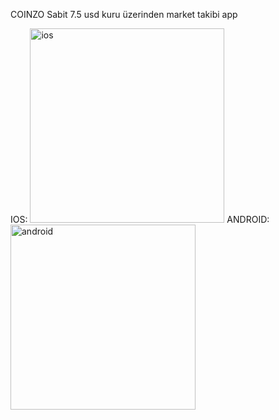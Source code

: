 COINZO Sabit 7.5 usd kuru üzerinden market takibi app

IOS:
<img width="311" alt="ios" src="https://user-images.githubusercontent.com/13915117/112144567-749d3500-8bea-11eb-9991-528183ac238c.png">
ANDROID:
<img width="296" alt="android" src="https://user-images.githubusercontent.com/13915117/112144637-8aaaf580-8bea-11eb-879d-c83ac4ec13ba.png">



